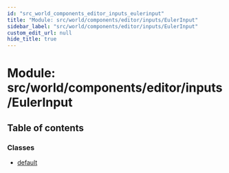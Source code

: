 ```yaml
---
id: "src_world_components_editor_inputs_eulerinput"
title: "Module: src/world/components/editor/inputs/EulerInput"
sidebar_label: "src/world/components/editor/inputs/EulerInput"
custom_edit_url: null
hide_title: true
---
```


# Module: src/world/components/editor/inputs/EulerInput

## Table of contents

### Classes

- [default](../classes/src_world_components_editor_inputs_eulerinput.default.md)
